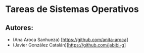 # Tareas de Sistemas Operativos
## Autores:
- (Ana Aroca Sanhueza) [https://github.com/anita-aroca]
- (Javier González Catalán)[https://github.com/jabibi-g]
